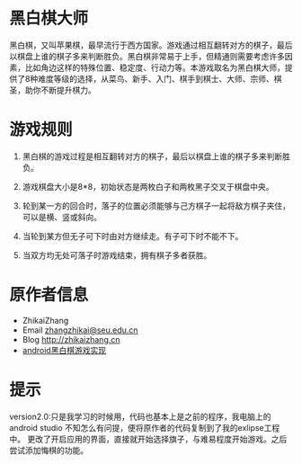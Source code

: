 黑白棋大师
============

黑白棋，又叫苹果棋，最早流行于西方国家。游戏通过相互翻转对方的棋子，最后以棋盘上谁的棋子多来判断胜负。黑白棋非常易于上手，但精通则需要考虑许多因素，比如角边这样的特殊位置、稳定度、行动力等。本游戏取名为黑白棋大师，提供了8种难度等级的选择，从菜鸟、新手、入门、棋手到棋士、大师、宗师、棋圣，助你不断提升棋力。

游戏规则
============

1. 黑白棋的游戏过程是相互翻转对方的棋子，最后以棋盘上谁的棋子多来判断胜负。

2. 游戏棋盘大小是8*8，初始状态是两枚白子和两枚黑子交叉于棋盘中央。

3. 轮到某一方的回合时，落子的位置必须能够与己方棋子一起将敌方棋子夹住，可以是横、竖或斜向。

4. 当轮到某方但无子可下时由对方继续走。有子可下时不能不下。

5. 当双方均无处可落子时游戏结束，拥有棋子多者获胜。


原作者信息
=========

 * ZhikaiZhang 
 * Email <zhangzhikai@seu.edu.cn>
 * Blog <http://zhikaizhang.cn>
 * [android黑白棋游戏实现](http://zhikaizhang.cn/2016/07/29/android%E9%BB%91%E7%99%BD%E6%A3%8B%E6%B8%B8%E6%88%8F%E5%AE%9E%E7%8E%B0/)
 


提示
=========
version2.0:只是我学习的时候用，代码也基本上是之前的程序，我电脑上的android studio 不知怎么有问提，便将原作者的代码复制到了我的exlipse工程中。
更改了开启应用的界面，直接就开始选择旗子，与难易程度开始游戏。之后尝试添加悔棋的功能。
